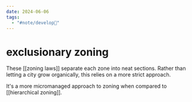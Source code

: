 ```yaml
---
date: 2024-06-06
tags:
  - "#note/develop🍃"
---
```

# exclusionary zoning

These [[zoning laws]] separate each zone into neat sections. Rather than letting a city grow organically, this relies on a more strict approach. 

It's a more micromanaged approach to zoning when compared to [[hierarchical zoning]].

